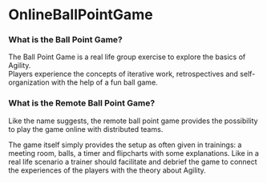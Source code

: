 # OnlineBallPointGame

<h3>What is the Ball Point Game?</h3> 

The Ball Point Game is a real life group exercise to explore the basics of Agility. <br />
Players experience the concepts of iterative work, retrospectives and self-organization with the help of
a fun ball game.

<h3>What is the Remote Ball Point Game?</h3> 

Like the name suggests, the remote ball point game provides the possibility to play the game online
with distributed teams. <br />

The game itself simply provides the setup as often given in trainings: a meeting room, balls, a timer
and flipcharts with some explanations.
Like in a real life scenario a trainer should facilitate and debrief the game to connect the experiences
of the players with the theory about Agility.

